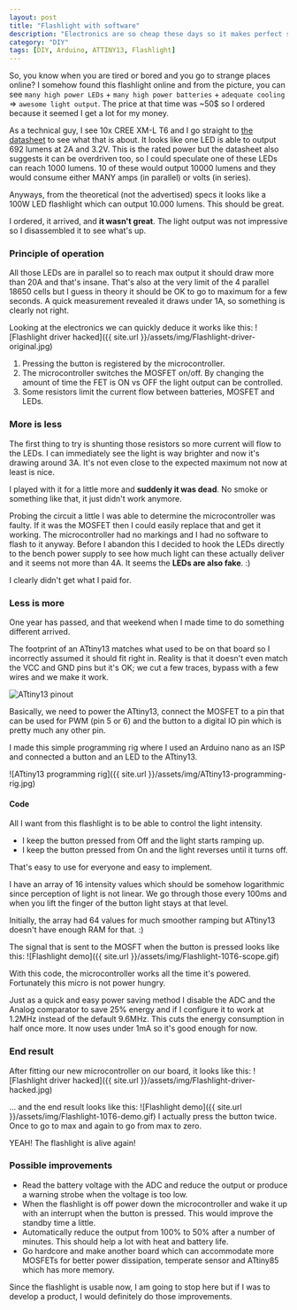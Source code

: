 ```yaml
---
layout: post
title: "Flashlight with software"
description: "Electronics are so cheap these days so it makes perfect sense to develop even something as basic as a flashlight with a bit of software to get some features."
category: "DIY"
tags: [DIY, Arduino, ATTINY13, Flashlight]
---
```


So, you know when you are tired or bored and you go to strange places online? I somehow found this flashlight online and from the picture, you can see `many high power LEDs` + `many high power batteries` + `adequate cooling` => `awesome light output`. The price at that time was ~50$ so I ordered because it seemed I get a lot for my money.

As a technical guy, I see 10x CREE XM-L T6 and I go straight to [the datasheet](http://www.cree.com/led-components/media/documents/XLampXML-11E.pdf) to see what that is about. It looks like one LED is able to output 692 lumens at 2A and 3.2V. This is the rated power but the datasheet also suggests it can be overdriven too, so I could speculate one of these LEDs can reach 1000 lumens. 10 of these would output 10000 lumens and they would consume either MANY amps (in parallel) or volts (in series).

Anyways, from the theoretical (not the advertised) specs it looks like a 100W LED flashlight which can output 10.000 lumens. This should be great.

I ordered, it arrived, and **it wasn't great**. The light output was not impressive so I disassembled it to see what's up.

### Principle of operation

All those LEDs are in parallel so to reach max output it should draw more than 20A and that's insane. That's also at the very limit of the 4 parallel 18650 cells but I guess in theory it should be OK to go to maximum for a few seconds. A quick measurement revealed it draws under 1A, so something is clearly not right.

Looking at the electronics we can quickly deduce it works like this:
![Flashlight driver hacked]({{ site.url }}/assets/img/Flashlight-driver-original.jpg)
1. Pressing the button is registered by the microcontroller.
2. The microcontroller switches the MOSFET on/off. By changing the amount of time the FET is ON vs OFF the light output can be controlled.
3. Some resistors limit the current flow between batteries, MOSFET and LEDs.

### More is less

The first thing to try is shunting those resistors so more current will flow to the LEDs. I can immediately see the light is way brighter and now it's drawing around 3A. It's not even close to the expected maximum not now at least is nice.

I played with it for a little more and **suddenly it was dead**. No smoke or something like that, it just didn't work anymore.

Probing the circuit a little I was able to determine the microcontroller was faulty. If it was the MOSFET then I could easily replace that and get it working. The microcontroller had no markings and I had no software to flash to it anyway. Before I abandon this I decided to hook the LEDs directly to the bench power supply to see how much light can these actually deliver and it seems not more than 4A. It seems the **LEDs are also fake**. :)

I clearly didn't get what I paid for. 

### Less is more

One year has passed, and that weekend when I made time to do something different arrived.

The footprint of an ATtiny13 matches what used to be on that board so I incorrectly assumed it should fit right in.
Reality is that it doesn't even match the VCC and GND pins but it's OK; we cut a few traces, bypass with a few wires and we make it work.

![ATtiny13 pinout](https://camo.githubusercontent.com/b621cdf0625c6a9e961bb3ac5c94c46198f7585d/687474703a2f2f692e696d6775722e636f6d2f4a7362677550562e6a7067)

Basically, we need to power the ATtiny13, connect the MOSFET to a pin that can be used for PWM (pin 5 or 6) and the button to a digital IO pin which is pretty much any other pin.

I made this simple programming rig where I used an Arduino nano as an ISP and connected a button and an LED to the ATtiny13.

![ATtiny13 programming rig]({{ site.url }}/assets/img/ATtiny13-programming-rig.jpg)

#### Code

All I want from this flashlight is to be able to control the light intensity.

* I keep the button pressed from Off and the light starts ramping up.
* I keep the button pressed from On and the light reverses until it turns off.

That's easy to use for everyone and easy to implement.

I have an array of 16 intensity values which should be somehow logarithmic since perception of light is not linear. We go through those every 100ms and when you lift the finger of the button light stays at that level.

Initially, the array had 64 values for much smoother ramping but ATtiny13 doesn't have enough RAM for that. :)

<script src="https://gist.github.com/bogdanr/9cf92b924f3d03c737be438d1379dc0b.js"></script>
The signal that is sent to the MOSFT when the button is pressed looks like this:
![Flashlight demo]({{ site.url }}/assets/img/Flashlight-10T6-scope.gif)

With this code, the microcontroller works all the time it's powered. Fortunately this micro is not power hungry.

Just as a quick and easy power saving method I disable the ADC and the Analog comparator to save 25% energy and if I configure it to work at 1.2MHz instead of the default 9.6MHz. This cuts the energy consumption in half once more. It now uses under 1mA so it's good enough for now.

### End result

After fitting our new microcontroller on our board, it looks like this:
![Flashlight driver hacked]({{ site.url }}/assets/img/Flashlight-driver-hacked.jpg)

... and the end result looks like this:
![Flashlight demo]({{ site.url }}/assets/img/Flashlight-10T6-demo.gif)
I actually press the button twice. Once to go to max and again to go from max to zero.

YEAH! The flashlight is alive again!

### Possible improvements 

* Read the battery voltage with the ADC and reduce the output or produce a warning strobe when the voltage is too low.
* When the flashlight is off power down the microcontroller and wake it up with an interrupt when the button is pressed. This would improve the standby time a little.
* Automatically reduce the output from 100% to 50% after a number of minutes. This should help a lot with heat and battery life.
* Go hardcore and make another board which can accommodate more MOSFETs for better power dissipation, temperate sensor and ATtiny85 which has more memory.

Since the flashlight is usable now, I am going to stop here but if I was to develop a product, I would definitely do those improvements.
